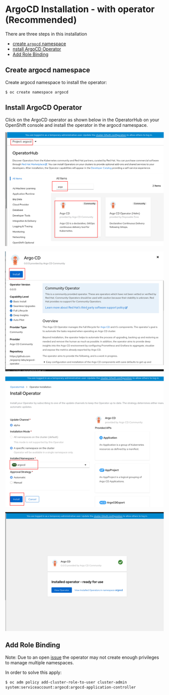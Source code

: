 # ArgoCD Installation - with operator (Recommended)

There are three steps in this installation
* [create `argocd` namespace ](#Create-argocd-namespace)
* [nstall ArgoCD Operator](#install-ArgoCD-Operator)
* [Add Role Binding](#Add-Role-Binding)

## Create argocd namespace
Create argocd namespace to install the operator:

```shell
$ oc create namespace argocd
```

## Install ArgoCD Operator
Click on the ArgoCD operator as shown below in the OperatorHub on your OpenShift console and install the operator in the argocd namespace.


![screenshot](img/argocd-1.png)

![screenshot](img/argocd-2.png)

![screenshot](img/argocd-3.png)

![screenshot](img/argocd-4.png)

## Add Role Binding

Note: Due to an open [issue](https://github.com/argoproj-labs/argocd-operator/issues/107) the operator may not create enough privileges to manage multiple namespaces.

In order to solve this apply:

```shell
$ oc adm policy add-cluster-role-to-user cluster-admin system:serviceaccount:argocd:argocd-application-controller
```